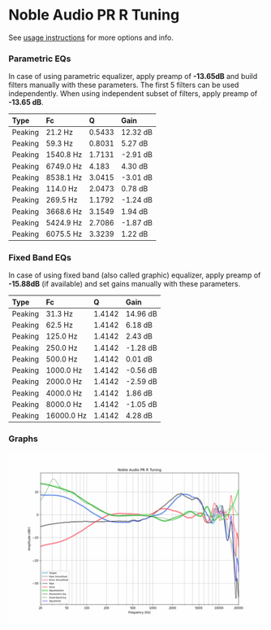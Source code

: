 # Noble Audio PR R Tuning
See [usage instructions](https://github.com/jaakkopasanen/AutoEq#usage) for more options and info.

### Parametric EQs
In case of using parametric equalizer, apply preamp of **-13.65dB** and build filters manually
with these parameters. The first 5 filters can be used independently.
When using independent subset of filters, apply preamp of **-13.65 dB**.

| Type    | Fc        |      Q | Gain     |
|:--------|:----------|:-------|:---------|
| Peaking | 21.2 Hz   | 0.5433 | 12.32 dB |
| Peaking | 59.3 Hz   | 0.8031 | 5.27 dB  |
| Peaking | 1540.8 Hz | 1.7131 | -2.91 dB |
| Peaking | 6749.0 Hz | 4.183  | 4.30 dB  |
| Peaking | 8538.1 Hz | 3.0415 | -3.01 dB |
| Peaking | 114.0 Hz  | 2.0473 | 0.78 dB  |
| Peaking | 269.5 Hz  | 1.1792 | -1.24 dB |
| Peaking | 3668.6 Hz | 3.1549 | 1.94 dB  |
| Peaking | 5424.9 Hz | 2.7086 | -1.87 dB |
| Peaking | 6075.5 Hz | 3.3239 | 1.22 dB  |

### Fixed Band EQs
In case of using fixed band (also called graphic) equalizer, apply preamp of **-15.88dB**
(if available) and set gains manually with these parameters.

| Type    | Fc         |      Q | Gain     |
|:--------|:-----------|:-------|:---------|
| Peaking | 31.3 Hz    | 1.4142 | 14.96 dB |
| Peaking | 62.5 Hz    | 1.4142 | 6.18 dB  |
| Peaking | 125.0 Hz   | 1.4142 | 2.43 dB  |
| Peaking | 250.0 Hz   | 1.4142 | -1.28 dB |
| Peaking | 500.0 Hz   | 1.4142 | 0.01 dB  |
| Peaking | 1000.0 Hz  | 1.4142 | -0.56 dB |
| Peaking | 2000.0 Hz  | 1.4142 | -2.59 dB |
| Peaking | 4000.0 Hz  | 1.4142 | 1.86 dB  |
| Peaking | 8000.0 Hz  | 1.4142 | -1.05 dB |
| Peaking | 16000.0 Hz | 1.4142 | 4.28 dB  |

### Graphs
![](./Noble%20Audio%20PR%20R%20Tuning.png)